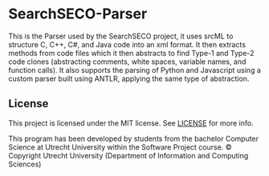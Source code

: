 # SearchSECO-Parser
This is the Parser used by the SearchSECO project, it uses srcML to structure C, C++, C#, and Java code into an xml format. It then extracts methods from code files which it then abstracts to find Type-1 and Type-2 code clones (abstracting comments, white spaces, variable names, and function calls). It also supports the parsing of Python and Javascript using a custom parser built using ANTLR, applying the same type of abstraction.

## License

This project is licensed under the MIT license. See [LICENSE](/LICENSE) for more info.

This program has been developed by students from the bachelor Computer Science at
Utrecht University within the Software Project course. © Copyright Utrecht University
(Department of Information and Computing Sciences)
